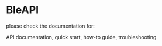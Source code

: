 # BleAPI

please check the documentation for:

API documentation, quick start, how-to guide, troubleshooting
